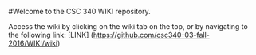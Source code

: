 #Welcome to the CSC 340 WIKI repository.

Access the wiki by clicking on the wiki tab on the top, or by navigating to the following link:
[LINK] (https://github.com/csc340-03-fall-2016/WIKI/wiki)
